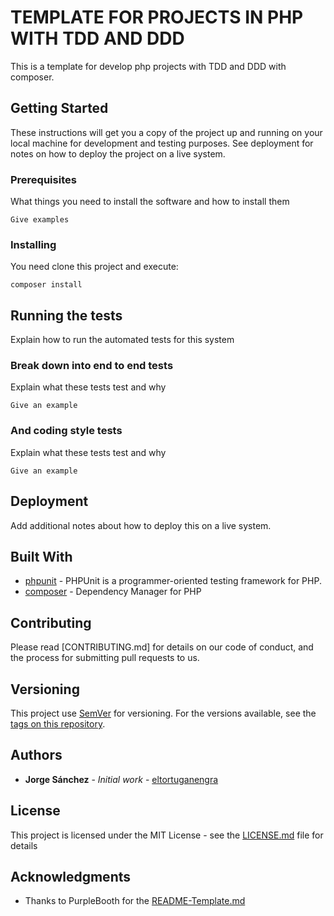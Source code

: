# TEMPLATE FOR PROJECTS IN PHP WITH TDD AND DDD 

This is a template for develop php projects with TDD and DDD with composer.

## Getting Started

These instructions will get you a copy of the project up and running on your local machine for development and testing 
purposes. See deployment for notes on how to deploy the project on a live system.

### Prerequisites

What things you need to install the software and how to install them

```
Give examples
```

### Installing

You need clone this project and execute:

```
composer install
```

## Running the tests

Explain how to run the automated tests for this system

### Break down into end to end tests

Explain what these tests test and why

```
Give an example
```

### And coding style tests

Explain what these tests test and why

```
Give an example
```

## Deployment

Add additional notes about how to deploy this on a live system.

## Built With

* [phpunit](https://phpunit.de/) - PHPUnit is a programmer-oriented testing framework for PHP.
* [composer](https://getcomposer.org/) - Dependency Manager for PHP 

## Contributing

Please read [CONTRIBUTING.md] for details on our code of conduct, and the process for submitting pull requests to us.

## Versioning

This project use [SemVer](http://semver.org/) for versioning. For the versions available, see the [tags on this repository](https://github.com/your/project/tags). 

## Authors

* **Jorge Sánchez** - *Initial work* - [eltortuganengra](https://github.com/eltortuganengra)

## License

This project is licensed under the MIT License - see the [LICENSE.md](LICENSE.md) file for details

## Acknowledgments

* Thanks to PurpleBooth for the [README-Template.md](https://gist.github.com/PurpleBooth/109311bb0361f32d87a2)
